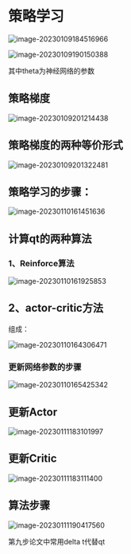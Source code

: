 # 策略学习

![image-20230109184516966](https://img-1301878935.cos.ap-nanjing.myqcloud.com//typora/image-20230109184516966.png)

![image-20230109190150388](https://img-1301878935.cos.ap-nanjing.myqcloud.com//typora/image-20230109190150388.png)

其中theta为神经网络的参数

## 策略梯度

![image-20230109201214438](https://img-1301878935.cos.ap-nanjing.myqcloud.com//typora/image-20230109201214438.png)

## 策略梯度的两种等价形式

![image-20230109201322481](https://img-1301878935.cos.ap-nanjing.myqcloud.com//typora/image-20230109201322481.png)

## 策略学习的步骤：

![image-20230110161451636](https://img-1301878935.cos.ap-nanjing.myqcloud.com//typora/image-20230110161451636.png)

## 计算qt的两种算法

### 1、Reinforce算法



![image-20230110161925853](https://img-1301878935.cos.ap-nanjing.myqcloud.com//typora/image-20230110161925853.png)

## 2、actor-critic方法

组成：

![image-20230110164306471](https://img-1301878935.cos.ap-nanjing.myqcloud.com//typora/image-20230110164306471.png)

### 更新网络参数的步骤

![image-20230110165425342](https://img-1301878935.cos.ap-nanjing.myqcloud.com//typora/image-20230110165425342.png)

## 更新Actor

![image-20230111183101997](https://img-1301878935.cos.ap-nanjing.myqcloud.com//typora/image-20230111183101997.png)

## 更新Critic

![image-20230111183111400](https://img-1301878935.cos.ap-nanjing.myqcloud.com//typora/image-20230111183111400.png)

## 算法步骤

![image-20230111190417560](https://img-1301878935.cos.ap-nanjing.myqcloud.com//typora/image-20230111190417560.png)

第九步论文中常用delta t代替qt

